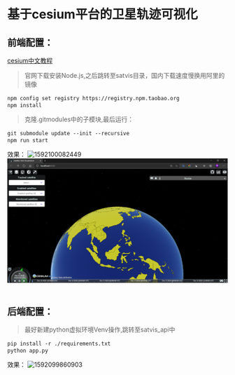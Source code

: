 # 基于cesium平台的卫星轨迹可视化
## 前端配置：
[cesium中文教程](http://cesium.xin/wordpress/archives/all-article.html)

>官网下载安装Node.js,之后跳转至satvis目录，国内下载速度慢换用阿里的镜像
```
npm config set registry https://registry.npm.taobao.org 
npm install
```

>克隆.gitmodules中的子模块,最后运行：
```
git submodule update --init --recursive
npm run start
```
效果：
![1592100082449](../satvis/assets/1592100082449.png)
![预览图](./satvis/1.png)<br /><br />

## 后端配置：
>最好新建python虚拟环境Venv操作,跳转至satvis_api中
```
pip install -r ./requirements.txt
python app.py
```
效果：
![1592099860903](../satvis/assets/1592099860903.png)